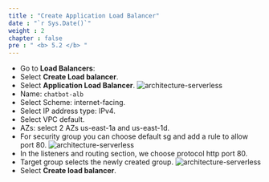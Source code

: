 ```yaml
---
title : "Create Application Load Balancer"
date : "`r Sys.Date()`" 
weight : 2
chapter : false
pre : " <b> 5.2 </b> "
---
```

* Go to **Load Balancers**:
* Select **Create Load balancer**.
* Select **Application Load Balancer**.
![architecture-serverless](/workshop-aws-card-clash-1/images/5.fwd/lb1.png)
* Name: ```chatbot-alb```
* Select Scheme: internet-facing.
* Select IP address type: IPv4.
* Select VPC default.
* AZs: select 2 AZs us-east-1a and us-east-1d.
* For security group you can choose default sg and add a rule to allow port 80.
![architecture-serverless](/workshop-aws-card-clash-1/images/5.fwd/lb2.png)
* In the listeners and routing section, we choose protocol http port 80.
* Target group selects the newly created group.
![architecture-serverless](/workshop-aws-card-clash-1/images/5.fwd/lb3.png)
* Select **Create load balancer**.
